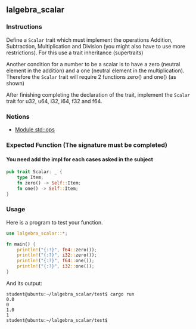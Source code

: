 ## lalgebra_scalar

### Instructions

Define a `Scalar` trait which must implement the operations Addition, Subtraction, Multiplication and Division (you might also have to use more restrictions). For this use a trait inheritance (supertraits)

Another condition for a number to be a scalar is to have a zero (neutral element in the addition) and a one (neutral element in the multiplication). Therefore the `Scalar` trait will require 2 functions zero() and one() (as shown)

After finishing completing the declaration of the trait, implement the `Scalar` trait for u32, u64, i32, i64, f32 and f64.

### Notions

- [Module std::ops](https://doc.rust-lang.org/std/ops/index.html)

### Expected Function (The signature must be completed)

#### You need add the impl for each cases asked in the subject

```rust
pub trait Scalar: _ {
	type Item;
	fn zero() -> Self::Item;
	fn one() -> Self::Item;
}
```

### Usage

Here is a program to test your function.

```rust
use lalgebra_scalar::*;

fn main() {
	println!("{:?}", f64::zero());
	println!("{:?}", i32::zero());
	println!("{:?}", f64::one());
	println!("{:?}", i32::one());
}
```

And its output:

```console
student@ubuntu:~/lalgebra_scalar/test$ cargo run
0.0
0
1.0
1
student@ubuntu:~/lalgebra_scalar/test$
```
